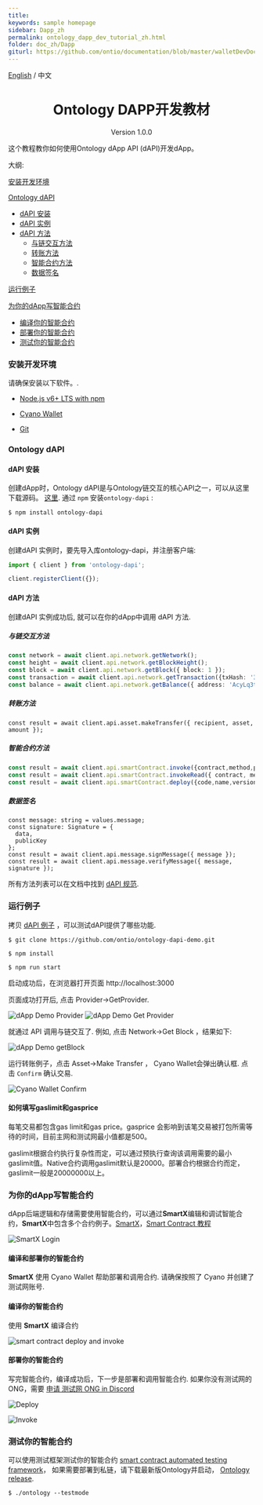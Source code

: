 ```yaml
---
title:
keywords: sample homepage
sidebar: Dapp_zh
permalink: ontology_dapp_dev_tutorial_zh.html
folder: doc_zh/Dapp
giturl: https://github.com/ontio/documentation/blob/master/walletDevDocs/ontology_dapp_dev_tutorial_zh.md
---
```


[English](./ontology_dapp_dev_tutorial_en.html) / 中文

<h1 align="center">Ontology DAPP开发教材</h1>
<p align="center" class="version">Version 1.0.0 </p>

这个教程教你如何使用Ontology dApp API (dAPI)开发dApp。

大纲:

[安装开发环境](#安装开发环境)

[Ontology dAPI](#ontology-dapi)
+ [dAPI 安装](#dapi-安装)
+ [dAPI 实例](#dapi-实例)
+ [dAPI 方法](#dapi-方法)
	+ [与链交互方法](#与链交互方法)
	+ [转账方法](#转账方法)
	+ [智能合约方法](#智能合约方法)
	+ [数据签名](#数据签名)

[运行例子](#运行例子)

[为你的dApp写智能合约](#为你的dApp写智能合约)
+ [编译你的智能合约](#编译你的智能合约)
+ [部署你的智能合约](#部署你的智能合约)
+ [测试你的智能合约](#测试你的智能合约)



### 安装开发环境

请确保安装以下软件。.

- [Node.js v6+ LTS with npm](https://nodejs.org/en/)

- [Cyano Wallet]( https://chrome.google.com/webstore/detail/ontology-web-wallet/dkdedlpgdmmkkfjabffeganieamfklkm)

- [Git](https://git-scm.com/)


### Ontology dAPI
#### dAPI 安装
创建dApp时，Ontology dAPI是与Ontology链交互的核心API之一，可以从这里下载源码。 [这里](https://github.com/ontio/ontology-dapi). 通过 ```npm``` 安装```ontology-dapi``` : 

```
$ npm install ontology-dapi
```

#### dAPI 实例

创建dAPI 实例时，要先导入库ontology-dapi，并注册客户端:

```typescript
import { client } from 'ontology-dapi';

client.registerClient({});
```

#### dAPI 方法
创建dAPI 实例成功后, 就可以在你的dApp中调用 dAPI 方法.
##### 与链交互方法
```typescript
const network = await client.api.network.getNetwork();
const height = await client.api.network.getBlockHeight();
const block = await client.api.network.getBlock({ block: 1 });
const transaction = await client.api.network.getTransaction({txHash: '314e24e5bb0bd88852b2f13e673e5dcdfd53bdab909de8b9812644d6871bc05f'});
const balance = await client.api.network.getBalance({ address: 'AcyLq3tokVpkMBMLALVMWRdVJ83TTgBUwU' });
```
##### 转账方法
```
const result = await client.api.asset.makeTransfer({ recipient, asset, amount });
```
##### 智能合约方法
```typescript
const result = await client.api.smartContract.invoke({contract,method,parameters,gasPrice,gasLimit,requireIdentity});
const result = await client.api.smartContract.invokeRead({ contract, method, parameters });
const result = await client.api.smartContract.deploy({code,name,version,author,email,description,needStorage,gasPrice,gasLimit});
```
##### 数据签名

```
const message: string = values.message;
const signature: Signature = {
  data,
  publicKey
};
const result = await client.api.message.signMessage({ message });
const result = await client.api.message.verifyMessage({ message, signature });
```

所有方法列表可以在文档中找到 [dAPI 规范](https://github.com/backslash47/OEPs/blob/oep-dapp-api/OEP-6/OEP-6.mediawiki). <br> 


### 运行例子

拷贝 [dAPI 例子](https://github.com/ontio/ontology-dapi-demo) ，可以测试dAPI提供了哪些功能.

```
$ git clone https://github.com/ontio/ontology-dapi-demo.git

$ npm install

$ npm run start
```

启动成功后，在浏览器打开页面 http://localhost:3000

页面成功打开后, 点击 Provider->GetProvider.

![dApp Demo Provider](./lib/images/dappdemofirstscreen.png)
![dApp Demo Get Provider](./lib/images/dappdemoregisterprovider.png)

就通过 API 调用与链交互了.  例如, 点击 Network->Get Block ，结果如下:

![dApp Demo getBlock](./lib/images/dappdemonetworkblock.png)

运行转账例子，点击 Asset->Make Transfer ， Cyano Wallet会弹出确认框. 点击 ```Confirm``` 确认交易.

![Cyano Wallet Confirm](./lib/images/demo.png)

#### 如何填写gaslimit和gasprice

每笔交易都包含gas limit和gas price。gasprice 会影响到该笔交易被打包所需等待的时间，目前主网和测试网最小值都是500。

gaslimit根据合约执行复杂性而定，可以通过预执行查询该调用需要的最小gaslimit值。Native合约调用gaslimit默认是20000。部署合约根据合约而定，gaslimit一般是20000000以上。


### 为你的dApp写智能合约

dApp后端逻辑和存储需要使用智能合约，可以通过**SmartX**编辑和调试智能合约，**SmartX**中包含多个合约例子。[SmartX](http://smartx.ont.io/)，[Smart Contract 教程](https://github.com/ontio/documentation/tree/master/smart-contract-tutorial)

![SmartX Login](./lib/images/smartx.png)


#### 编译和部署你的智能合约

**SmartX** 使用 Cyano Wallet 帮助部署和调用合约. 请确保按照了 Cyano 并创建了测试网账号.

#### 编译你的智能合约

使用 **SmartX** 编译合约

![smart contract deploy and invoke](./lib/images/smartx-deploy.png)

#### 部署你的智能合约

写完智能合约，编译成功后，下一步是部署和调用智能合约.  如果你没有测试网的ONG，需要 [申请 测试网 ONG in Discord](https://discordapp.com/channels/400884201773334540/453499298097922068)

![Deploy](https://s1.ax1x.com/2018/09/03/PzhTCd.png)



![Invoke](https://s1.ax1x.com/2018/09/03/Pz5JO0.png) 

### 测试你的智能合约

可以使用测试框架测试你的智能合约 [smart contract automated testing framework](https://github.com/ontio-community/ontology-sctf)， 如果需要部署到私链，请下载最新版Ontology并启动， [Ontology release](https://github.com/ontio/ontology/releases).
```
$ ./ontology --testmode 

```
